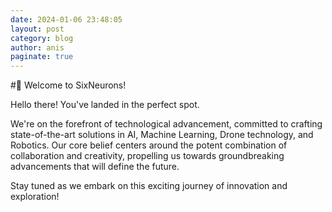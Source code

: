 ```yaml
---
date: 2024-01-06 23:48:05
layout: post
category: blog
author: anis
paginate: true
---
```


#🚀 Welcome to SixNeurons!

Hello there! You've landed in the perfect spot.

We're on the forefront of technological advancement, committed to crafting state-of-the-art solutions in AI, Machine Learning, Drone technology, and Robotics. Our core belief centers around the potent combination of collaboration and creativity, propelling us towards groundbreaking advancements that will define the future.

Stay tuned as we embark on this exciting journey of innovation and exploration!
